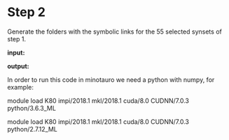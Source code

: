 # Step 2
Generate the folders with the symbolic links for the 55 selected synsets of step 1.

**input:** 

**output:** 

In order to run this code in minotauro we need a python with numpy, for example:

module load K80 impi/2018.1 mkl/2018.1 cuda/8.0 CUDNN/7.0.3 python/3.6.3_ML

module load K80 impi/2018.1 mkl/2018.1 cuda/8.0 CUDNN/7.0.3 
python/2.7.12_ML
